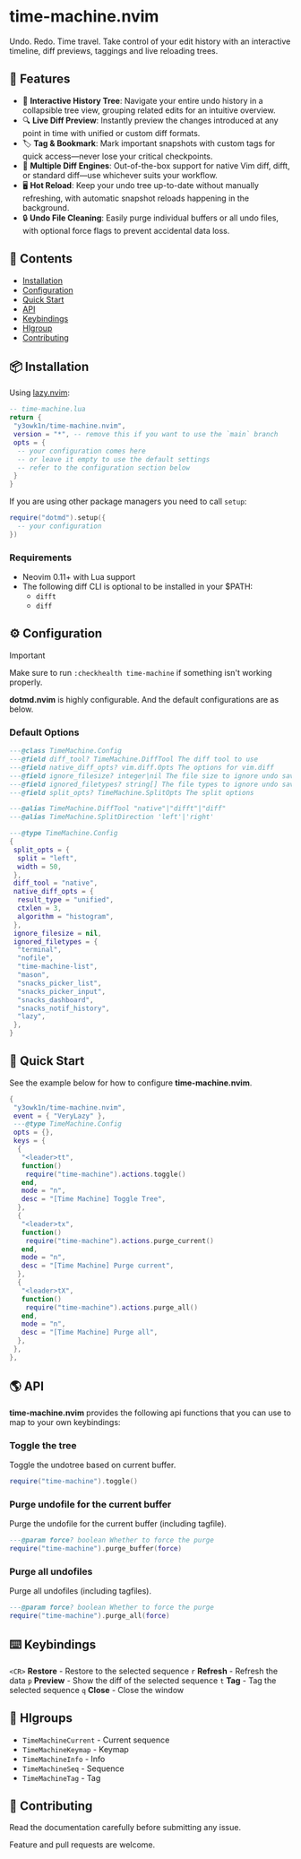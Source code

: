 # time-machine.nvim

Undo. Redo. Time travel.
Take control of your edit history with an interactive timeline, diff previews, taggings and live reloading trees.

## 🚀 Features

- 🔄 **Interactive History Tree**: Navigate your entire undo history in a collapsible tree view, grouping related edits for an intuitive overview.
- 🔍 **Live Diff Preview**: Instantly preview the changes introduced at any point in time with unified or custom diff formats.
- 🏷️ **Tag & Bookmark**: Mark important snapshots with custom tags for quick access—never lose your critical checkpoints.
- 🔧 **Multiple Diff Engines**: Out-of-the-box support for native Vim diff, difft, or standard diff—use whichever suits your workflow.
- 🖥️ **Hot Reload**: Keep your undo tree up-to-date without manually refreshing, with automatic snapshot reloads happening in the background.
- 🔒 **Undo File Cleaning**: Easily purge individual buffers or all undo files, with optional force flags to prevent accidental data loss.

<!-- panvimdoc-ignore-start -->

## 📕 Contents

- [Installation](#-installation)
- [Configuration](#%EF%B8%8F-configuration)
- [Quick Start](#-quick-start)
- [API](#-api)
- [Keybindings](#-keybindings)
- [Hlgroup](#-hlgroups)
- [Contributing](#-contributing)

<!-- panvimdoc-ignore-end -->

## 📦 Installation

Using [lazy.nvim](https://github.com/folke/lazy.nvim):

```lua
-- time-machine.lua
return {
 "y3owk1n/time-machine.nvim",
 version = "*", -- remove this if you want to use the `main` branch
 opts = {
  -- your configuration comes here
  -- or leave it empty to use the default settings
  -- refer to the configuration section below
 }
}
```

If you are using other package managers you need to call `setup`:

```lua
require("dotmd").setup({
  -- your configuration
})
```

### Requirements

- Neovim 0.11+ with Lua support
- The following diff CLI is optional to be installed in your $PATH:
  - `difft`
  - `diff`

## ⚙️ Configuration

> [!important]
> Make sure to run `:checkhealth time-machine` if something isn't working properly.

**dotmd.nvim** is highly configurable. And the default configurations are as below.

### Default Options

```lua
---@class TimeMachine.Config
---@field diff_tool? TimeMachine.DiffTool The diff tool to use
---@field native_diff_opts? vim.diff.Opts The options for vim.diff
---@field ignore_filesize? integer|nil The file size to ignore undo saved to disk
---@field ignored_filetypes? string[] The file types to ignore undo saved to disk
---@field split_opts? TimeMachine.SplitOpts The split options

---@alias TimeMachine.DiffTool "native"|"difft"|"diff"
---@alias TimeMachine.SplitDirection 'left'|'right'

---@type TimeMachine.Config
{
 split_opts = {
  split = "left",
  width = 50,
 },
 diff_tool = "native",
 native_diff_opts = {
  result_type = "unified",
  ctxlen = 3,
  algorithm = "histogram",
 },
 ignore_filesize = nil,
 ignored_filetypes = {
  "terminal",
  "nofile",
  "time-machine-list",
  "mason",
  "snacks_picker_list",
  "snacks_picker_input",
  "snacks_dashboard",
  "snacks_notif_history",
  "lazy",
 },
}
```

## 🚀 Quick Start

See the example below for how to configure **time-machine.nvim**.

```lua
{
 "y3owk1n/time-machine.nvim",
 event = { "VeryLazy" },
 ---@type TimeMachine.Config
 opts = {},
 keys = {
  {
   "<leader>tt",
   function()
    require("time-machine").actions.toggle()
   end,
   mode = "n",
   desc = "[Time Machine] Toggle Tree",
  },
  {
   "<leader>tx",
   function()
    require("time-machine").actions.purge_current()
   end,
   mode = "n",
   desc = "[Time Machine] Purge current",
  },
  {
   "<leader>tX",
   function()
    require("time-machine").actions.purge_all()
   end,
   mode = "n",
   desc = "[Time Machine] Purge all",
  },
 },
},
```

## 🌎 API

**time-machine.nvim** provides the following api functions that you can use to map to your own keybindings:

### Toggle the tree

Toggle the undotree based on current buffer.

```lua
require("time-machine").toggle()
```

### Purge undofile for the current buffer

Purge the undofile for the current buffer (including tagfile).

```lua
---@param force? boolean Whether to force the purge
require("time-machine").purge_buffer(force)
```

### Purge all undofiles

Purge all undofiles (including tagfiles).

```lua
---@param force? boolean Whether to force the purge
require("time-machine").purge_all(force)
```

## ⌨️ Keybindings

`<CR>` **Restore** - Restore to the selected sequence
`r` **Refresh** - Refresh the data
`p` **Preview** - Show the diff of the selected sequence
`t` **Tag** - Tag the selected sequence
`q` **Close** - Close the window

## 🎨 Hlgroups

- `TimeMachineCurrent` - Current sequence
- `TimeMachineKeymap` - Keymap
- `TimeMachineInfo` - Info
- `TimeMachineSeq` - Sequence
- `TimeMachineTag` - Tag

## 🤝 Contributing

Read the documentation carefully before submitting any issue.

Feature and pull requests are welcome.
